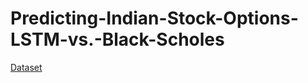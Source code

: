 # Predicting-Indian-Stock-Options-LSTM-vs.-Black-Scholes
[Dataset](https://www.kaggle.com/datasets/laxmankusuma/nse-stocks-data-fetched-from-yahoo/data)
